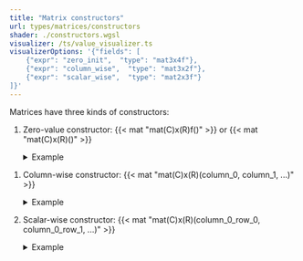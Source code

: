 ```yaml
---
title: "Matrix constructors"
url: types/matrices/constructors
shader: ./constructors.wgsl
visualizer: /ts/value_visualizer.ts
visualizerOptions: '{"fields": [
    {"expr": "zero_init",  "type": "mat3x4f"},
    {"expr": "column_wise",  "type": "mat3x2f"},
    {"expr": "scalar_wise",  "type": "mat2x3f"}
]}'
---
```


Matrices have three kinds of constructors:

1. Zero-value constructor: {{< mat "mat(C)x(R)f()" >}} or {{< mat "mat(C)x(R)<f32>()" >}}

   <details class='example'>
     <summary>Example</summary>

   `mat3x2f()` constructs a `mat3x2f` with zero-values for each of the elements.

  </details>

1. Column-wise constructor: {{< mat "mat(C)x(R)<f32>(column_0, column_1, ...)" >}}

   <details class='example'>
     <summary>Example</summary>

   `mat2x4f(c0, c1)` constructs a `mat2x4<f32>`, when both `c0` and `c1` are
   of type `vec4<f32>`. \
   The first column is `c0`, and the second column is `c1`.

   </details>

1. Scalar-wise constructor: {{< mat "mat(C)x(R)<f32>(column_0_row_0, column_0_row_1, ...)" >}}

   <details class='example'>
     <summary>Example</summary>

   `mat2x3f(a, b, c, d, e, f)` constructs a `mat2x3<f32>` with the given elements:

   <div class='ascii'>

   ```ascii
   ╭      ╮
   │ a  d │
   │ b  e │
   │ c  f │
   ╰      ╯
   ```

   </div>
   </details>
